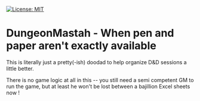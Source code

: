 [![License: MIT](https://img.shields.io/badge/License-MIT-yellow.svg)](https://opensource.org/licenses/MIT)

# DungeonMastah - When pen and paper aren't exactly available

This is literally just a pretty(-ish) doodad to help organize D&D sessions a little better.

There is no game logic at all in this -- you still need a semi competent GM to run the game, but at least he won't be lost between a bajillion Excel sheets now !
